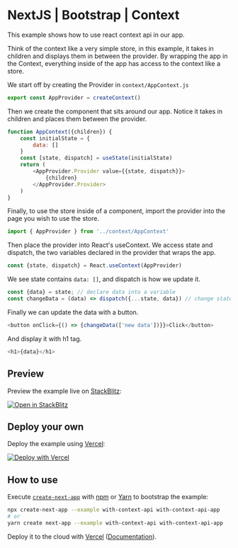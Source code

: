 # NextJS | Bootstrap | Context 

This example shows how to use react context api in our app.

Think of the context like a very simple store, in this example, it takes in children and displays them in between the provider. By wrapping the app in the Context, everything inside of the app has access to the context like a store.

We start off by creating the Provider in `context/AppContext.js`
```js
export const AppProvider = createContext()
```

Then we create the component that sits around our app. Notice it takes in children and places them between the provider.
```js
function AppContext({children}) {
    const initialState = {
        data: []
    }
    const [state, dispatch] = useState(initialState)
    return (
        <AppProvider.Provider value={{state, dispatch}}>
            {children}
        </AppProvider.Provider>
    )
}
```

Finally, to use the store inside of a component, import the provider into the page you wish to use the store.
```js
import { AppProvider } from '../context/AppContext'
```

Then place the provider into React's useContext. We access state and dispatch, the two variables declared in the provider that wraps the app.
```js
const {state, dispatch} = React.useContext(AppProvider)
```

We see state contains `data: []`, and dispatch is how we update it.
```js
const {data} = state; // declare data into a variable
const changeData = (data) => dispatch({...state, data}) // change state
```

Finally we can update the data with a button.
```js
<button onClick={() => {changeData(['new data'])}}>Click</button>
```

And display it with h1 tag.
```js
<h1>{data}</h1>
```


## Preview

Preview the example live on [StackBlitz](http://stackblitz.com/):

[![Open in StackBlitz](https://developer.stackblitz.com/img/open_in_stackblitz.svg)](https://stackblitz.com/github/vercel/next.js/tree/canary/examples/with-context-api)

## Deploy your own

Deploy the example using [Vercel](https://vercel.com?utm_source=github&utm_medium=readme&utm_campaign=next-example):

[![Deploy with Vercel](https://vercel.com/button)](https://vercel.com/new/git/external?repository-url=https://github.com/vercel/next.js/tree/canary/examples/with-context-api&project-name=with-context-api&repository-name=with-context-api)

## How to use

Execute [`create-next-app`](https://github.com/vercel/next.js/tree/canary/packages/create-next-app) with [npm](https://docs.npmjs.com/cli/init) or [Yarn](https://yarnpkg.com/lang/en/docs/cli/create/) to bootstrap the example:

```bash
npx create-next-app --example with-context-api with-context-api-app
# or
yarn create next-app --example with-context-api with-context-api-app
```

Deploy it to the cloud with [Vercel](https://vercel.com/new?utm_source=github&utm_medium=readme&utm_campaign=next-example) ([Documentation](https://nextjs.org/docs/deployment)).

